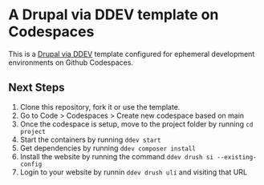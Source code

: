 # A Drupal via DDEV template on Codespaces

This is a [Drupal via DDEV](https://github.com/drud/ddev) template configured for ephemeral development environments on Github Codespaces.

## Next Steps

1. Clone this repository, fork it or use the template.
2. Go to Code > Codespaces > Create new codespace based on main
3. Once the codespace is setup, move to the project folder by running `cd project`
4. Start the containers by running `ddev start`
5. Get dependencies by running `ddev composer install`
6. Install the website by running the command `ddev drush si --existing-config`
7. Login to your website by runnin `ddev drush uli` and visiting that URL
